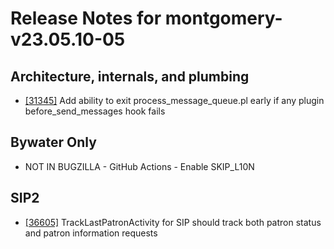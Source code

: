 
# Release Notes for montgomery-v23.05.10-05

## Architecture, internals, and plumbing

- [[31345]](http://bugs.koha-community.org/bugzilla3/show_bug.cgi?id=31345) Add ability to exit process_message_queue.pl early if any plugin before_send_messages hook fails

## Bywater Only

- NOT IN BUGZILLA - GitHub Actions - Enable SKIP_L10N

## SIP2

- [[36605]](http://bugs.koha-community.org/bugzilla3/show_bug.cgi?id=36605) TrackLastPatronActivity for SIP should track both patron status and patron information requests


